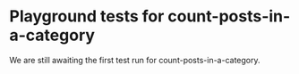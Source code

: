 # Playground tests for count-posts-in-a-category
We are still awaiting the first test run for count-posts-in-a-category.
